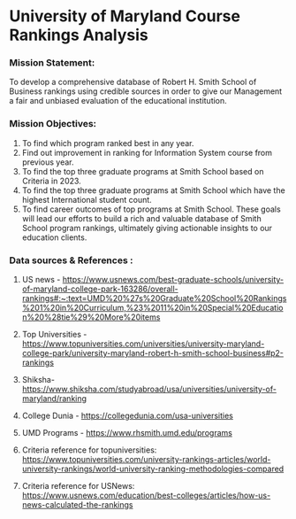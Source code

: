 # University of Maryland Course Rankings Analysis

### Mission Statement: 
To develop a comprehensive database of Robert H. Smith School of Business rankings using credible sources in order to give our Management a fair and unbiased evaluation of the educational institution.
### Mission Objectives: 
1.	To find which program ranked best in any year.
2.	Find out improvement in ranking for Information System course from previous year.
3.	To find the top three graduate programs at Smith School based on Criteria in 2023.
4.	To find the top three graduate programs at Smith School which have the highest International student count. 
5.	To find career outcomes of top programs at Smith School.
These goals will lead our efforts to build a rich and valuable database of Smith School program rankings, ultimately giving actionable insights to our education clients.

### Data sources & References : 

1.	US news - https://www.usnews.com/best-graduate-schools/university-of-maryland-college-park-163286/overall-rankings#:~:text=UMD%20%27s%20Graduate%20School%20Rankings%201%20in%20Curriculum,%23%2011%20in%20Special%20Education%20%28tie%29%20More%20items

2.	Top Universities - https://www.topuniversities.com/universities/university-maryland-college-park/university-maryland-robert-h-smith-school-business#p2-rankings

3.	Shiksha- 
https://www.shiksha.com/studyabroad/usa/universities/university-of-maryland/ranking

4.	College Dunia - 
https://collegedunia.com/usa-universities

5.	UMD Programs - 
https://www.rhsmith.umd.edu/programs

6.	Criteria reference for topuniversities: 
https://www.topuniversities.com/university-rankings-articles/world-university-rankings/world-university-ranking-methodologies-compared

7.	Criteria reference for USNews: 
https://www.usnews.com/education/best-colleges/articles/how-us-news-calculated-the-rankings



